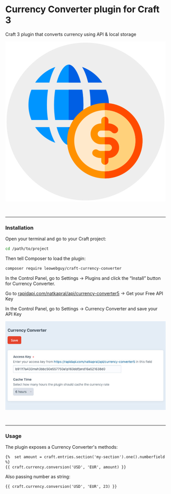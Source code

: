 # Currency Converter plugin for Craft 3

Craft 3 plugin that converts currency using API & local storage 

![icon](resources/icon.svg)

&nbsp;

---

### Installation

Open your terminal and go to your Craft project:

```bash
cd /path/to/project
```

Then tell Composer to load the plugin:

```bash
composer require leowebguy/craft-currency-converter
```

In the Control Panel, go to Settings → Plugins and click the “Install” button for Currency Converter.

Go to [rapidapi.com/natkapral/api/currency-converter5](https://rapidapi.com/natkapral/api/currency-converter5/) → Get your Free API Key

In the Control Panel, go to Settings → Currency Converter and save your API Key

![screenshot1](resources/screenshot1.jpg)

&nbsp;

---

### Usage

The plugin exposes a Currency Converter's methods:

```twig
{%  set amount = craft.entries.section('my-section').one().numberfield %}
{{ craft.currency.conversion('USD', 'EUR', amount) }}
```

Also passing number as string:

```twig
{{ craft.currency.conversion('USD', 'EUR', 23) }}
```
